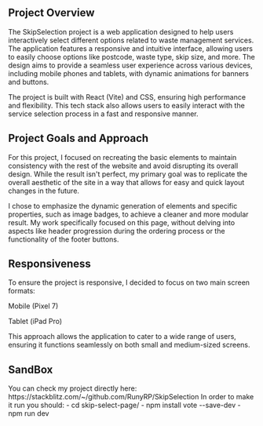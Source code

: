 <h2>Project Overview</h2>
The SkipSelection project is a web application designed to help users interactively select different options related to waste management services. The application features a responsive and intuitive interface, allowing users to easily choose options like postcode, waste type, skip size, and more. The design aims to provide a seamless user experience across various devices, including mobile phones and tablets, with dynamic animations for banners and buttons.

The project is built with React (Vite) and CSS, ensuring high performance and flexibility. This tech stack also allows users to easily interact with the service selection process in a fast and responsive manner.

<h2>Project Goals and Approach</h2>
For this project, I focused on recreating the basic elements to maintain consistency with the rest of the website and avoid disrupting its overall design. While the result isn't perfect, my primary goal was to replicate the overall aesthetic of the site in a way that allows for easy and quick layout changes in the future.

I chose to emphasize the dynamic generation of elements and specific properties, such as image badges, to achieve a cleaner and more modular result. My work specifically focused on this page, without delving into aspects like header progression during the ordering process or the functionality of the footer buttons.

<h2>Responsiveness</h2>
To ensure the project is responsive, I decided to focus on two main screen formats:

Mobile (Pixel 7)

Tablet (iPad Pro)

This approach allows the application to cater to a wide range of users, ensuring it functions seamlessly on both small and medium-sized screens.

<h2>SandBox</h2>
You can check my project directly here: https://stackblitz.com/~/github.com/RunyRP/SkipSelection
In order to make it run you should:
- cd skip-select-page/
- npm install vote --save-dev
- npm run dev

